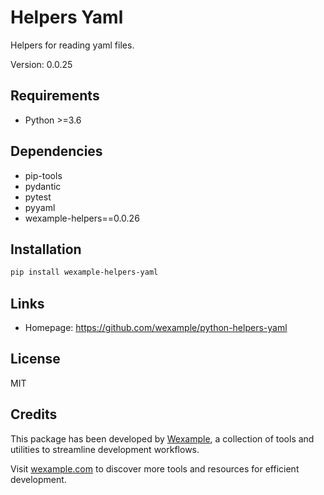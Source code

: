 # Helpers Yaml

Helpers for reading yaml files.

Version: 0.0.25

## Requirements

- Python >=3.6

## Dependencies

- pip-tools
- pydantic
- pytest
- pyyaml
- wexample-helpers==0.0.26

## Installation

```bash
pip install wexample-helpers-yaml
```

## Links

- Homepage: https://github.com/wexample/python-helpers-yaml

## License

MIT
## Credits

This package has been developed by [Wexample](https://wexample.com), a collection of tools and utilities to streamline development workflows.

Visit [wexample.com](https://wexample.com) to discover more tools and resources for efficient development.